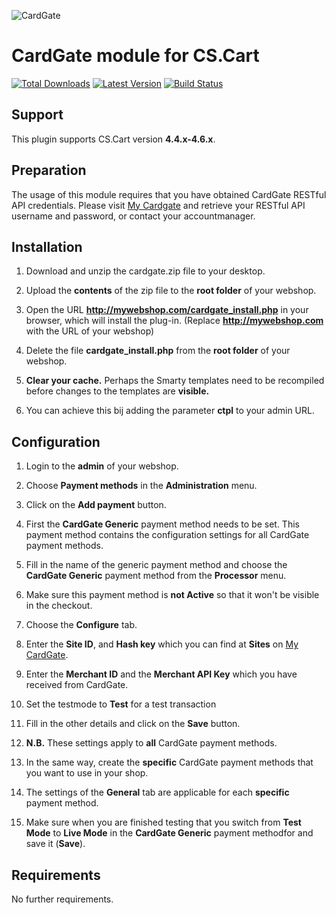 ![CardGate](https://cdn.curopayments.net/thumb/200/logos/cardgate.png)

# CardGate module for CS.Cart

[![Total Downloads](https://img.shields.io/packagist/dt/cardgate/cscart.svg)](https://packagist.org/packages/cardgate/cscart)
[![Latest Version](https://img.shields.io/packagist/v/cardgate/cscart.svg)](https://github.com/cardgate/cscart/releases)
[![Build Status](https://travis-ci.org/cardgate/cscart.svg?branch=master)](https://travis-ci.org/cardgate/cscart)

## Support

This plugin supports CS.Cart version **4.4.x-4.6.x**.

## Preparation

The usage of this module requires that you have obtained CardGate RESTful API credentials.
Please visit [My Cardgate](https://my.cardgate.com/) and retrieve your RESTful API username and password, or contact your accountmanager.

## Installation

1. Download and unzip the cardgate.zip file to your desktop.

2. Upload the **contents** of the zip file to the **root folder** of your webshop.

3. Open the URL **http://mywebshop.com/cardgate_install.php** in your browser, which will install the plug-in. (Replace **http://mywebshop.com** with the URL of your webshop)

4. Delete the file **cardgate_install.php** from the **root folder** of your webshop.

5. **Clear your cache.** Perhaps the Smarty templates need to be recompiled before changes to the templates are **visible.**

6. You can achieve this bij adding the parameter **ctpl** to your admin URL.

## Configuration

1. Login to the **admin** of your webshop.

2. Choose **Payment methods** in the **Administration** menu.

3. Click on the **Add payment** button. 

4. First the **CardGate Generic** payment method needs to be set. This payment method contains the configuration settings for all CardGate payment methods.

5. Fill in the name of the generic payment method and choose the **CardGate Generic** payment method from the **Processor** menu.

6. Make sure this payment method is **not Active** so that it won't be visible in the checkout.

7. Choose the **Configure** tab.

8. Enter the **Site ID**, and **Hash key** which you can find at **Sites** on <a href="https://my.cardgate.com" target='new'>My CardGate</a>.

9. Enter the **Merchant ID** and the **Merchant API Key** which you have received from CardGate.

10. Set the testmode to **Test** for a test transaction

11. Fill in the other details and click on the **Save** button.

12. **N.B.** These settings apply to **all** CardGate payment methods.  
 
13. In the same way, create the **specific** CardGate payment methods that you want to use in your shop.

14. The settings of the **General** tab are applicable for each **specific** payment method.

15. Make sure when you are finished testing that you switch from **Test Mode** to **Live Mode** in the **CardGate Generic** payment methodfor and save it (**Save**).

## Requirements

No further requirements.
